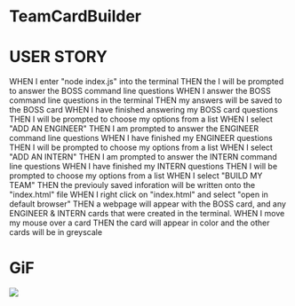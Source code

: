 # TeamCardBuilder


# USER STORY
WHEN I enter "node index.js" into the terminal
THEN the I will be prompted to answer the BOSS command line questions
WHEN I answer the BOSS command line questions in the terminal
THEN my answers will be saved to the BOSS card
WHEN I have finished answering my BOSS card questions
THEN I will be prompted to choose my options from a list
WHEN I select "ADD AN ENGINEER"
THEN I am prompted to answer the ENGINEER command line questions
WHEN I have finished my ENGINEER questions
THEN I will be prompted to choose my options from a list
WHEN I select "ADD AN INTERN"
THEN I am prompted to answer the INTERN command line questions
WHEN I have finished my INTERN questions
THEN I will be prompted to choose my options from a list
WHEN I select "BUILD MY TEAM"
THEN the previouly saved inforation will be written onto the "index.html" file
WHEN I right click on "index.html" and select "open in default browser"
THEN a webpage will appear with the BOSS card, and any ENGINEER & INTERN cards that were created in the terminal.
WHEN I move my mouse over a card
THEN the card will appear in color and the other cards will be in greyscale

# GiF
![](Week-10-Vid.gif)



